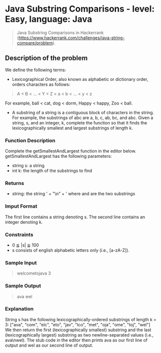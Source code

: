 # Java Substring Comparisons - level: Easy, language: Java
> Java Substring Comparisons in Hackerrank (https://www.hackerrank.com/challenges/java-string-compare/problem).


## Description of the problem
We define the following terms:
* Lexicographical Order, also known as alphabetic or dictionary order, orders characters as follows:
> A < B < … < Y < Z < a < b < … < y < z

For example, ball < cat, dog < dorm, Happy < happy, Zoo < ball.

* A substring of a string is a contiguous block of characters in the string.
For example, the substrings of abc are a, b, c, ab, bc, and abc.
Given a string, s, and an integer, k, complete the function so that it finds the lexicographically smallest and largest substrings of length k.

### Function Description
Complete the getSmallestAndLargest function in the editor below.
getSmallestAndLargest has the following parameters:
* string s: a string
* int k: the length of the substrings to find

### Returns
* string: the string ' + "\n" + ' where and are the two substrings

### Imput Format
The first line contains a string denoting s.
The second line contains an integer denoting k.

### Constraints
* 0 ≦ |s| ≦ 100
* s consists of english alphabetic letters only (i.e., [a-zA-Z]).

### Sample Input
> welcometojava
> 3

### Sample Output
> ava
> wel

### Explanation
String s has the following lexicographically-ordered substrings of length k = 3:
["ava", "com", "elc", "eto", "jav", "lco", "met", "oja", "ome", "toj", "wel"]
We then return the first (lexicographically smallest) substring and the last (lexicographically largest) substring as two newline-separated values (i.e., ava\nwel).
The stub code in the editor then prints ava as our first line of output and wel as our second line of output.